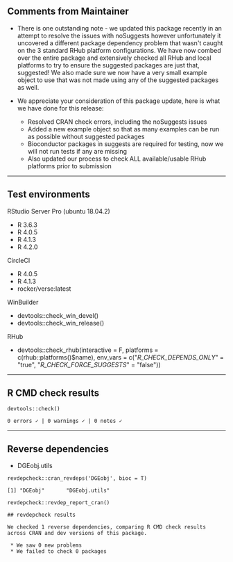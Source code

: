 ## Comments from Maintainer

* There is one outstanding note - we updated this package recently in an attempt to resolve the issues with noSuggests
however unfortunately it uncovered a different package dependency problem that wasn't caught on the 3 standard RHub platform
configurations.  We have now combed over the entire package and extensively checked all RHub and local platforms to try to 
ensure the suggested packages are just that, suggested!  We also made sure we now have a very small example object to use
that was not made using any of the suggested packages as well.

* We appreciate your consideration of this package update, here is what we have done for this release:
  * Resolved CRAN check errors, including the noSuggests issues
  * Added a new example object so that as many examples can be run as possible without suggested packages
  * Bioconductor packages in suggests are required for testing, now we will not run tests if any are missing
  * Also updated our process to check ALL available/usable RHub platforms prior to submission

---  

## Test environments

RStudio Server Pro (ubuntu 18.04.2)  

* R 3.6.3
* R 4.0.5
* R 4.1.3
* R 4.2.0

CircleCI

* R 4.0.5
* R 4.1.3
* rocker/verse:latest

WinBuilder

* devtools::check_win_devel()  
* devtools::check_win_release()  

RHub

* devtools::check_rhub(interactive = F,
                       platforms   = c(rhub::platforms()$name),
                       env_vars    = c("_R_CHECK_DEPENDS_ONLY_"   = "true",
                                       "_R_CHECK_FORCE_SUGGESTS_" = "false"))

---  

## R CMD check results


```
devtools::check()  

0 errors ✓ | 0 warnings ✓ | 0 notes ✓
```

---  

## Reverse dependencies

* DGEobj.utils

```
revdepcheck::cran_revdeps('DGEobj', bioc = T)

[1] "DGEobj"       "DGEobj.utils"
```

```
revdepcheck::revdep_report_cran()

## revdepcheck results

We checked 1 reverse dependencies, comparing R CMD check results across CRAN and dev versions of this package.

 * We saw 0 new problems
 * We failed to check 0 packages

```
